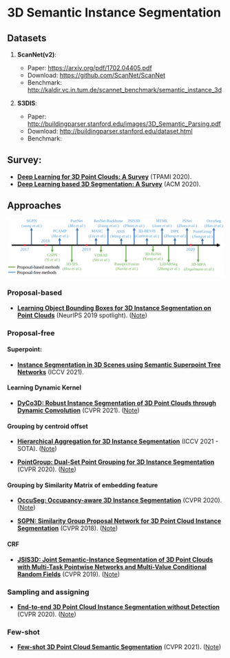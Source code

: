 # 3D Semantic Instance Segmentation

## Datasets

1. **ScanNet(v2)**:
    - Paper: https://arxiv.org/pdf/1702.04405.pdf
    - Download: https://github.com/ScanNet/ScanNet
    - Benchmark: http://kaldir.vc.in.tum.de/scannet_benchmark/semantic_instance_3d

2. **S3DIS**:
    - Paper: http://buildingparser.stanford.edu/images/3D_Semantic_Parsing.pdf
    - Download: http://buildingparser.stanford.edu/dataset.html
    - Benchmark: 

## Survey:

- [**Deep Learning for 3D Point Clouds: A Survey**](https://arxiv.org/pdf/1912.12033.pdf) (TPAMI 2020).
- [**Deep Learning based 3D Segmentation: A Survey**](https://arxiv.org/pdf/2103.05423.pdf) (ACM 2020).


## Approaches

![](images/timeline.png?raw=true)

### Proposal-based

- [**Learning Object Bounding Boxes for 3D Instance Segmentation on Point Clouds**](https://arxiv.org/pdf/1906.01140.pdf) (NeurIPS 2019 spotlight). ([Note](3D-BoNet.md))

### Proposal-free

#### Superpoint:

- [**Instance Segmentation in 3D Scenes using Semantic Superpoint Tree Networks**](https://arxiv.org/pdf/2108.07478.pdf) (ICCV 2021). 

#### Learning Dynamic Kernel

- [**DyCo3D: Robust Instance Segmentation of 3D Point Clouds
through Dynamic Convolution**](https://openaccess.thecvf.com/content/CVPR2021/papers/He_DyCo3D_Robust_Instance_Segmentation_of_3D_Point_Clouds_Through_Dynamic_CVPR_2021_paper.pdf) (CVPR 2021). ([Note](DyCo3D.md))

#### Grouping by centroid offset

- [**Hierarchical Aggregation for 3D Instance Segmentation**](https://arxiv.org/pdf/2108.02350v1.pdf) (ICCV 2021 - SOTA). ([Note](HAIS.md))

- [**PointGroup: Dual-Set Point Grouping for 3D Instance Segmentation**](https://openaccess.thecvf.com/content_CVPR_2020/papers/Jiang_PointGroup_Dual-Set_Point_Grouping_for_3D_Instance_Segmentation_CVPR_2020_paper.pdf) (CVPR 2020). ([Note](PointGroup.md))

#### Grouping by Similarity Matrix of embedding feature

- [**OccuSeg: Occupancy-aware 3D Instance Segmentation**](https://openaccess.thecvf.com/content_CVPR_2020/papers/Han_OccuSeg_Occupancy-Aware_3D_Instance_Segmentation_CVPR_2020_paper.pdf) (CVPR 2020). ([Note](OccuSeg.md))

- [**SGPN: Similarity Group Proposal Network for 3D Point Cloud Instance Segmentation**](https://openaccess.thecvf.com/content_cvpr_2018/papers/Wang_SGPN_Similarity_Group_CVPR_2018_paper.pdf) (CVPR 2018). ([Note](SGPN.md))

#### CRF

- [**JSIS3D: Joint Semantic-Instance Segmentation of 3D Point Clouds with
Multi-Task Pointwise Networks and Multi-Value Conditional Random Fields**](https://arxiv.org/pdf/1904.00699.pdf) (CVPR 2019). ([Note](JSIS3D.md))

### Sampling and assigning

- [**End-to-end 3D Point Cloud Instance Segmentation without Detection**](https://openaccess.thecvf.com/content_CVPR_2020/papers/Jiang_End-to-End_3D_Point_Cloud_Instance_Segmentation_Without_Detection_CVPR_2020_paper.pdf) (CVPR 2020). ([Note](E2E_withoutdetection.md))

### Few-shot

- [**Few-shot 3D Point Cloud Semantic Segmentation**](https://openaccess.thecvf.com/content/CVPR2021/papers/Zhao_Few-Shot_3D_Point_Cloud_Semantic_Segmentation_CVPR_2021_paper.pdf) (CVPR 2021). ([Note](FS3D_semantic.md))

